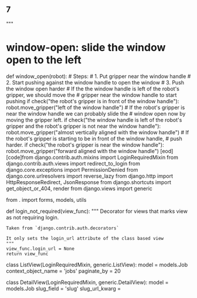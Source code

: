 

## 7
"""

# window-open: slide the window open to the left
def window_open(robot):
    # Steps:
    #  1. Put gripper near the window handle
    #  2. Start pushing against the window handle to open the window
    #  3. Push the window open harder
    # If the the window handle is left of the robot's gripper, we should move the
    # gripper near the window handle to start pushing
    if check("the robot's gripper is in front of the window handle"):
        robot.move_gripper("left of the window handle")
    # If the robot's gripper is near the window handle we can probably slide the
    # window open now by moving the gripper left.
    if check("the window handle is left of the robot's gripper and the robot's gripper is not near the window handle"):
        robot.move_gripper("almost vertically aligned with the window handle")
    # If the robot's gripper is starting to be in front of the window handle,
    # push harder.
    if check("the robot's gripper is near the window handle"):
        robot.move_gripper("forward aligned with the window handle")
[eod] [code]from django.contrib.auth.mixins import LoginRequiredMixin
from django.contrib.auth.views import redirect_to_login
from django.core.exceptions import PermissionDenied
from django.core.urlresolvers import reverse_lazy
from django.http import HttpResponseRedirect, JsonResponse
from django.shortcuts import get_object_or_404, render
from django.views import generic

from . import forms, models, utils


def login_not_required(view_func):
    """
    Decorator for views that marks view as not requiring login.

    Taken from `django.contrib.auth.decorators`

    It only sets the login_url attribute of the class based view
    """
    view_func.login_url = None
    return view_func


class ListView(LoginRequiredMixin, generic.ListView):
    model = models.Job
    context_object_name = 'jobs'
    paginate_by = 20


class DetailView(LoginRequiredMixin, generic.DetailView):
    model = models.Job
    slug_field = 'slug'
    slug_url_kwarg = 